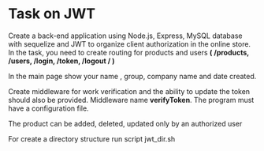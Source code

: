 # Task on JWT
Create a back-end application using Node.js, Express, MySQL database with sequelize and JWT to organize client authorization in the online store. In the task, you need to create routing for products and users **( /products, /users, /login, /token, /logout / )** 

In the main page show your name , group, company name and date created. 

Create middleware for work verification and the ability to update the token should also be provided. Middleware name **verifyToken**. The program must have a configuration file.

The product can be added, deleted, updated only by an authorized user

For create a directory structure run script jwt_dir.sh
